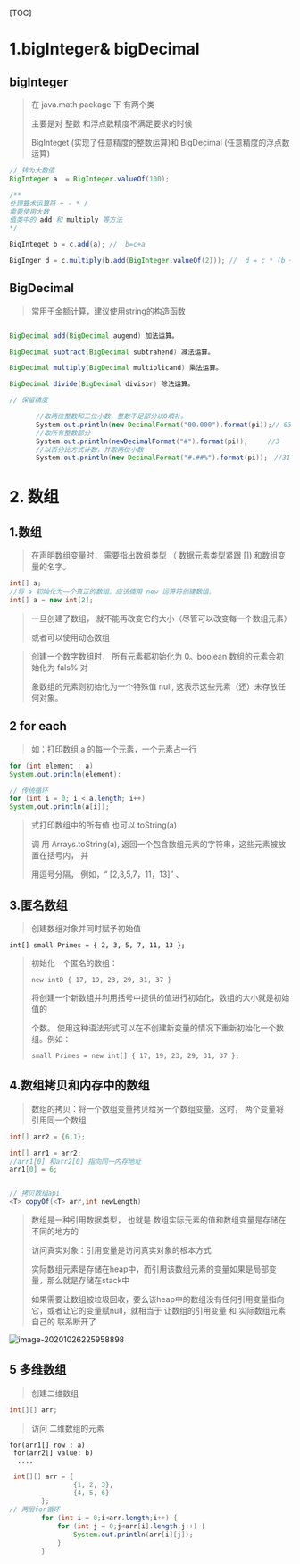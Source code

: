 [TOC]

# 1.bigInteger& bigDecimal

## bigInteger

> 在 java.math  package 下 有两个类
>
> 主要是对  整数 和浮点数精度不满足要求的时候
>
> BigInteget (实现了任意精度的整数运算)和 BigDecimal (任意精度的浮点数运算)
>



```java
// 转为大数值
BigInteger a  = BigInteger.valueOf(100);
```

```java
/**
处理算术运算符 + - * /
需要使用大数
值类中的 add 和 multiply 等方法
*/

BigInteget b = c.add(a); //  b=c+a

BigInger d = c.multiply(b.add(BigInteger.valueOf(2))); //  d = c * (b + 2)
```



## BigDecimal



> 常用于金额计算，建议使用string的构造函数

```java

BigDecimal add(BigDecimal augend) 加法运算。

BigDecimal subtract(BigDecimal subtrahend) 减法运算。

BigDecimal multiply(BigDecimal multiplicand) 乘法运算。

BigDecimal divide(BigDecimal divisor) 除法运算。

// 保留精度

　	  //取两位整数和三位小数，整数不足部分以0填补。 
　　　　System.out.println(new DecimalFormat("00.000").format(pi));// 03.142 
　　　　//取所有整数部分 
　　　　System.out.println(newDecimalFormat("#").format(pi));　　　//3 
　　　　//以百分比方式计数，并取两位小数 
　　　　System.out.println(new DecimalFormat("#.##%").format(pi));　//314.16% 

```



# 2. 数组



## 1.数组

> 在声明数组变量时， 需要指出数组类型 （ 数据元素类型紧跟 []) 和数组变量的名字。

```java
int[] a;
//将 a 初始化为一个真正的数组。应该使用 new 运算符创建数组。
int[] a = new int[2];
```



> 一旦创建了数组， 就不能再改变它的大小（尽管可以改变每一个数组元素）
>
> 或者可以使用动态数组



> 创建一个数字数组时， 所有元素都初始化为 0。boolean 数组的元素会初始化为 fals% 对
>
> 象数组的元素则初始化为一个特殊值 null, 这表示这些元素（还）未存放任何对象。



## 2 for each

> 如：打印数组 a 的每一个元素，一个元素占一行

```java
for (int element : a)
System.out.println(element):
```



```java
// 传统循环
for (int i = 0; i < a.length; i++)
System,out.println(a[i]);
```



>式打印数组中的所有值 也可以  toString(a)
>
>调 用 Arrays.toString(a), 返回一个包含数组元素的字符串，这些元素被放置在括号内， 并
>
>用逗号分隔， 例如，“ [2,3,5,7，11，13]” 、



## 3.匿名数组

> 创建数组对象并同时赋予初始值

```
int[] small Primes = { 2, 3, 5, 7, 11, 13 };
```



> 初始化一个匿名的数组：
>
> ```
> new intD { 17, 19, 23, 29, 31, 37 }
> ```
>
> 将创建一个新数组并利用括号中提供的值进行初始化，数组的大小就是初始值的
>
> 个数。 使用这种语法形式可以在不创建新变量的情况下重新初始化一个数组。例如：
>
> ```
> small Primes = new int[] { 17, 19, 23, 29, 31, 37 };
> ```



## 4.数组拷贝和内存中的数组

>数组的拷贝：将一个数组变量拷贝给另一个数组变量。这时， 两个变量将引用同一个数组

```java
int[] arr2 = {6,1};

int[] arr1 = arr2;
//arr1[0] 和arr2[0] 指向同一内存地址
arr1[0] = 6;


// 拷贝数组api
<T> copyOf(<T> arr,int newLength)
```



> 数组是一种引用数据类型， 也就是 数组实际元素的值和数组变量是存储在不同的地方的
>
> 访问真实对象：引用变量是访问真实对象的根本方式
>
> 实际数组元素是存储在heap中，而引用该数组元素的变量如果是局部变量，那么就是存储在stack中
>
> 如果需要让数组被垃圾回收，要么该heap中的数组没有任何引用变量指向它，或者让它的变量赋null，就相当于 让数组的引用变量 和 实际数组元素自己的 联系断开了

![image-20201026225958898](https://xiaoboblog-bucket.oss-cn-hangzhou.aliyuncs.com/blog/image-20201026225958898.png)





##  5 多维数组

> 创建二维数组

```java
int[][] arr;
```



> 访问 二维数组的元素

```
for(arr1[] row : a)
 for(arr2[] value: b)
  ....
```

```java
 int[][] arr = {
                {1, 2, 3},
                {4, 5, 6}
        };
// 两层for循环
        for (int i = 0;i<arr.length;i++) {
            for (int j = 0;j<arr[i].length;j++) {
                System.out.println(arr[i][j]);
            }
        }
```



# 







